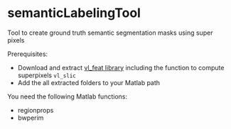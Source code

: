 # semanticLabelingTool
Tool to create ground truth semantic segmentation masks using super pixels  

Prerequisites:  
 - Download and extract [vl_feat library](http://www.vlfeat.org/) including the function to compute superpixels `vl_slic`
 - Add the all extracted folders to your Matlab path

You need the following Matlab functions:
 - regionprops
 - bwperim
